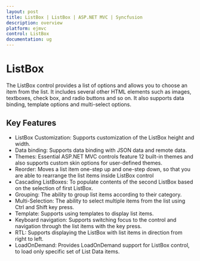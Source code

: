 ```yaml
---
layout: post
title: ListBox | ListBox | ASP.NET MVC | Syncfusion
description: overview
platform: ejmvc
control: ListBox
documentation: ug
---
```


# ListBox

The ListBox control provides a list of options and allows you to choose an item from the list. It includes several other HTML elements such as images, textboxes, check box, and radio buttons and so on. It also supports data binding, template options and multi-select options.

## Key Features 

* ListBox Customization: Supports customization of the ListBox height and width. 
* Data binding: Supports data binding with JSON data and remote data.
* Themes: Essential ASP.NET MVC controls feature 12 built-in themes and also supports custom skin options for user-defined themes.
* Reorder: Moves a list item one-step up and one-step down, so that you are able to rearrange the list items inside ListBox control
* Cascading ListBoxes: To populate contents of the second ListBox based on the selection of first ListBox.  
* Grouping: The ability to group list items according to their category.
* Multi-Selection: The ability to select multiple items from the list using Ctrl and Shift key press.
* Template: Supports using templates to display list items.
* Keyboard navigation: Supports switching focus to the control and navigation through the list items with the key press.
* RTL: Supports displaying the ListBox with list items in direction from right to left.
* LoadOnDemand: Provides LoadOnDemand support for ListBox control, to load only specific set of List Data items.



